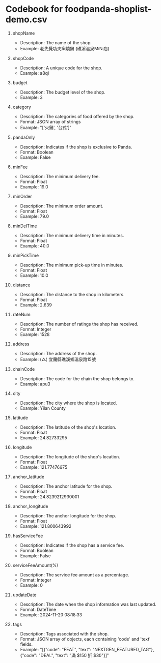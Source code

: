 # Codebook for foodpanda-shoplist-demo.csv

1. shopName
   - Description: The name of the shop.
   - Example: 老先覺功夫窯燒鍋 (礁溪溫泉MiNi店)

2. shopCode
   - Description: A unique code for the shop.
   - Example: a8ql

3. budget
   - Description: The budget level of the shop.
   - Example: 3

4. category
   - Description: The categories of food offered by the shop.
   - Format: JSON array of strings
   - Example: "['火鍋', '台式']"

5. pandaOnly
   - Description: Indicates if the shop is exclusive to Panda.
   - Format: Boolean
   - Example: False

6. minFee
   - Description: The minimum delivery fee.
   - Format: Float
   - Example: 19.0

7. minOrder
   - Description: The minimum order amount.
   - Format: Float
   - Example: 79.0

8. minDelTime
   - Description: The minimum delivery time in minutes.
   - Format: Float
   - Example: 40.0

9. minPickTime
   - Description: The minimum pick-up time in minutes.
   - Format: Float
   - Example: 10.0

10. distance
    - Description: The distance to the shop in kilometers.
    - Format: Float
    - Example: 2.639

11. rateNum
    - Description: The number of ratings the shop has received.
    - Format: Integer
    - Example: 1528

12. address
    - Description: The address of the shop.
    - Example: (△) 宜蘭縣礁溪鄉溫泉路15號

13. chainCode
    - Description: The code for the chain the shop belongs to.
    - Example: apu3

14. city
    - Description: The city where the shop is located.
    - Example: Yilan County

15. latitude
    - Description: The latitude of the shop's location.
    - Format: Float
    - Example: 24.82733295

16. longitude
    - Description: The longitude of the shop's location.
    - Format: Float
    - Example: 121.77476675

17. anchor_latitude
    - Description: The anchor latitude for the shop.
    - Format: Float
    - Example: 24.8239212930001

18. anchor_longitude
    - Description: The anchor longitude for the shop.
    - Format: Float
    - Example: 121.800643992

19. hasServiceFee
    - Description: Indicates if the shop has a service fee.
    - Format: Boolean
    - Example: False

20. serviceFeeAmount(%)
    - Description: The service fee amount as a percentage.
    - Format: Integer
    - Example: 0

21. updateDate
    - Description: The date when the shop information was last updated.
    - Format: DateTime
    - Example: 2024-11-20 08:18:33

22. tags
    - Description: Tags associated with the shop.
    - Format: JSON array of objects, each containing 'code' and 'text' fields.
    - Example: "[{\"code\": \"FEAT\", \"text\": \"NEXTGEN_FEATURED_TAG\"}, {\"code\": \"DEAL\", \"text\": \"滿 $150 折 $30\"}]"